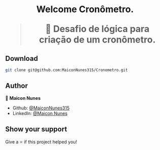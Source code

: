 <h1 align="center">Welcome Cronômetro.

> 🦀 Desafio de lógica para criação de um cronômetro.
## Download

```sh
git clone git@github.com:MaiconNunes315/Cronometro.git
```

## Author

👤 **Maicon Nunes**

- Github: [@MaiconNunes315](https://github.com/MaiconNunes315)
- LinkedIn: [@Maicon Nunes](https://www.linkedin.com/in/maicon-nunes-978454110/)

## Show your support

Give a ⭐️ if this project helped you!
